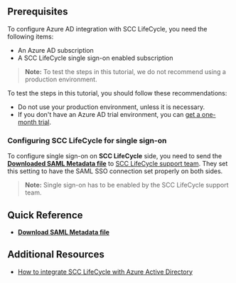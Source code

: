 ## Prerequisites

To configure Azure AD integration with SCC LifeCycle, you need the following items:

- An Azure AD subscription
- A SCC LifeCycle single sign-on enabled subscription

> **Note:**
> To test the steps in this tutorial, we do not recommend using a production environment.

To test the steps in this tutorial, you should follow these recommendations:

- Do not use your production environment, unless it is necessary.
- If you don't have an Azure AD trial environment, you can [get a one-month trial](https://azure.microsoft.com/pricing/free-trial/).

### Configuring SCC LifeCycle for single sign-on

To configure single sign-on on **SCC LifeCycle** side, you need to send the **[Downloaded SAML Metadata file](%metadata:metadataDownloadUrl%)** to [SCC LifeCycle support team](mailto:lifecycle.support@scc.com). They set this setting to have the SAML SSO connection set properly on both sides.

> **Note:**
> Single sign-on has to be enabled by the SCC LifeCycle support team.

## Quick Reference

* **[Download SAML Metadata file](%metadata:metadataDownloadUrl%)**

## Additional Resources

* [How to integrate SCC LifeCycle with Azure Active Directory](https://docs.microsoft.com/azure/active-directory/active-directory-saas-scc-lifecycle-tutorial)
